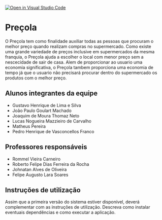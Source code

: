 [![Open in Visual Studio Code](https://classroom.github.com/assets/open-in-vscode-c66648af7eb3fe8bc4f294546bfd86ef473780cde1dea487d3c4ff354943c9ae.svg)](https://classroom.github.com/online_ide?assignment_repo_id=7612805&assignment_repo_type=AssignmentRepo)
# Preçola
O Preçola tem como finalidade auxiliar todas as pessoas que procuram o melhor preço quando realizam compras no supermercado. Como existe uma grande variedade de preços inclusive em supermercados da mesma franquia, o Preçola ajuda a escolher o local com menor preço sem a nescecidade de sair de casa. Alem de proporcionar ao usuario uma economia significativa, o Preçola tambem proporciona uma economia de tempo já que o usuario não precisará procurar dentro do supermercado os produtos com o melhor preço.

## Alunos integrantes da equipe

* Gustavo Henrique de Lima e Silva
* João Paulo Goulart Machado
* Joaquim de Moura Thomaz Neto
* Lucas Nogueira Mazzieiro de Carvalho
* Matheus Pereira
* Pedro Henrique de Vasconcellos Franco

## Professores responsáveis

* Rommel Vieira Carneiro
* Roberto Felipe Dias Ferreira da Rocha
* Johnatan Alves de Oliveira
* Felipe Augusto Lara Soares

## Instruções de utilização

Assim que a primeira versão do sistema estiver disponível, deverá complementar com as instruções de utilização. Descreva como instalar eventuais dependências e como executar a aplicação.
